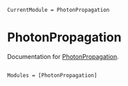 ```@meta
CurrentModule = PhotonPropagation
```

# PhotonPropagation

Documentation for [PhotonPropagation](https://github.com/chrhck/PhotonPropagation.jl).

```@index
```

```@autodocs
Modules = [PhotonPropagation]
```
